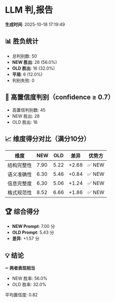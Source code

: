 # LLM 判,报告

**生成时间**: 2025-10-18 17:19:49

## 📊 胜负统计

- 总判别数: 50
- **NEW 胜出**: 28 (56.0%)
- **OLD 胜出**: 16 (32.0%)
- **平局**: 6 (12.0%)
- 判别失败: 0

## 🎯 高置信度判别（confidence ≥ 0.7）

- 高置信判别数: 45
- NEW 胜出: 28
- OLD 胜出: 16

## 📈 维度得分对比（满分10分）

| 维度 | NEW | OLD | 差异 | 优势方 |
|------|-----|-----|------|--------|
| 结构完整性 | 7.90 | 5.22 | +2.68 | ✅ NEW |
| 语义准确性 | 6.30 | 5.46 | +0.84 | ✅ NEW |
| 信息完整度 | 6.30 | 5.06 | +1.24 | ✅ NEW |
| 格式规范性 | 8.52 | 6.66 | +1.86 | ✅ NEW |

## 🏆 综合得分

- **NEW Prompt**: 7.00 分
- **OLD Prompt**: 5.43 分
- **差异**: +1.57 分

## 💡 结论

➖ **两者表现相当**
   - NEW 胜率: 56.0%
   - OLD 胜率: 32.0%

平均置信度: 0.82
